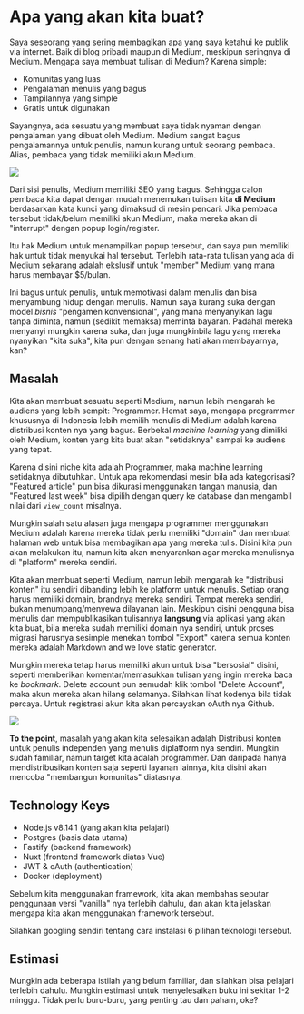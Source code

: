 # Apa yang akan kita buat?

Saya seseorang yang sering membagikan apa yang saya ketahui ke publik via internet. Baik di blog
pribadi maupun di Medium, meskipun seringnya di Medium. Mengapa saya membuat tulisan di Medium?
Karena simple:

- Komunitas yang luas
- Pengalaman menulis yang bagus
- Tampilannya yang simple
- Gratis untuk digunakan

Sayangnya, ada sesuatu yang membuat saya tidak nyaman dengan pengalaman yang dibuat oleh Medium.
Medium sangat bagus pengalamannya untuk penulis, namun kurang untuk seorang pembaca. Alias,
pembaca yang tidak memiliki akun Medium.

![](../img/start1.png)

Dari sisi penulis, Medium memiliki SEO yang bagus. Sehingga calon pembaca kita dapat dengan mudah
menemukan tulisan kita **di Medium** berdasarkan kata kunci yang dimaksud di mesin pencari. Jika
pembaca tersebut tidak/belum memiliki akun Medium, maka mereka akan di "interrupt" dengan popup
login/register.

Itu hak Medium untuk menampilkan popup tersebut, dan saya pun memiliki hak untuk tidak menyukai hal
tersebut. Terlebih rata-rata tulisan yang ada di Medium sekarang adalah ekslusif untuk "member"
Medium yang mana harus membayar $5/bulan.

Ini bagus untuk penulis, untuk memotivasi dalam menulis dan bisa menyambung hidup dengan menulis.
Namun saya kurang suka dengan model _bisnis_ "pengamen konvensional", yang mana menyanyikan lagu tanpa
diminta, namun (sedikit memaksa) meminta bayaran. Padahal mereka menyanyi mungkin karena suka, dan
juga mungkinbila lagu yang mereka nyanyikan "kita suka", kita pun dengan senang hati akan membayarnya,
kan?

## Masalah

Kita akan membuat sesuatu seperti Medium, namun lebih mengarah ke audiens yang lebih sempit:
Programmer. Hemat saya, mengapa programmer khususnya di Indonesia lebih memilih menulis di Medium
adalah karena distribusi konten nya yang bagus. Berbekal _machine learning_ yang dimiliki oleh
Medium, konten yang kita buat akan "setidaknya" sampai ke audiens yang tepat.

Karena disini niche kita adalah Programmer, maka machine learning setidaknya dibutuhkan. Untuk apa
rekomendasi mesin bila ada kategorisasi? "Featured article" pun bisa dikurasi menggunakan tangan manusia,
dan "Featured last week" bisa dipilih dengan query ke database dan mengambil nilai dari `view_count` misalnya.

Mungkin salah satu alasan juga mengapa programmer menggunakan Medium adalah karena mereka tidak perlu
memiliki "domain" dan membuat halaman web untuk bisa membagikan apa yang mereka tulis. Disini kita pun akan
melakukan itu, namun kita akan menyarankan agar mereka menulisnya di "platform" mereka sendiri.

Kita akan membuat seperti Medium, namun lebih mengarah ke "distribusi konten" itu sendiri dibanding
lebih ke platform untuk menulis. Setiap orang harus memiliki domain, brandnya mereka sendiri. Tempat
mereka sendiri, bukan menumpang/menyewa dilayanan lain. Meskipun disini pengguna bisa menulis dan
mempublikasikan tulisannya **langsung** via aplikasi yang akan kita buat, bila mereka sudah memiliki
domain nya sendiri, untuk proses migrasi harusnya sesimple menekan tombol "Export" karena semua konten mereka adalah
Markdown and we love static generator.

Mungkin mereka tetap harus memiliki akun untuk bisa "bersosial" disini, seperti memberikan
komentar/memasukkan tulisan yang ingin mereka baca ke _bookmark_. Delete account pun semudah klik
tombol "Delete Account", maka akun mereka akan hilang selamanya. Silahkan lihat kodenya bila tidak
percaya. Untuk registrasi akun kita akan percayakan oAuth nya Github.

![](../img/start.png)

**To the point**, masalah yang akan kita selesaikan adalah Distribusi konten untuk penulis
independen yang menulis diplatform nya sendiri. Mungkin sudah familiar, namun target kita adalah
programmer. Dan daripada hanya mendistribusikan konten saja seperti layanan lainnya, kita
disini akan mencoba "membangun komunitas" diatasnya.

## Technology Keys

- Node.js v8.14.1 (yang akan kita pelajari)
- Postgres (basis data utama)
- Fastify (backend framework)
- Nuxt (frontend framework diatas Vue)
- JWT & oAuth (authentication)
- Docker (deployment)

Sebelum kita menggunakan framework, kita akan membahas seputar penggunaan versi "vanilla" nya terlebih dahulu, dan
akan kita jelaskan mengapa kita akan menggunakan framework tersebut.

Silahkan googling sendiri tentang cara instalasi 6 pilihan teknologi tersebut.

## Estimasi

Mungkin ada beberapa istilah yang belum familiar, dan silahkan bisa pelajari terlebih dahulu.
Mungkin estimasi untuk menyelesaikan buku ini sekitar 1-2 minggu. Tidak perlu buru-buru, yang
penting tau dan paham, oke?
